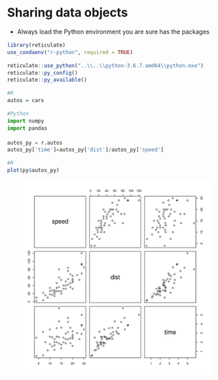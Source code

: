 # Sharing data objects


* Always load the Python environment you are sure has the packages


```r
library(reticulate)
use_condaenv("r-python", required = TRUE)
```



```r
reticulate::use_python("..\\..\\python-3.6.7.amd64\\python.exe")
reticulate::py_config()
reticulate::py_available()
```



```r
#R
autos = cars
```



```python
#Python
import numpy
import pandas 

autos_py = r.autos
autos_py['time']=autos_py['dist']/autos_py['speed']
```


```r
#R
plot(py$autos_py)
```

<img src="03-python_and_r_files/figure-html/unnamed-chunk-5-1.png" width="90%" style="display: block; margin: auto;" />

